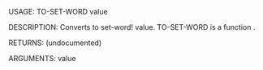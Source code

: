 USAGE:
     TO-SET-WORD value 

DESCRIPTION:
     Converts to set-word! value.
     TO-SET-WORD is a function .

RETURNS:
    (undocumented)

ARGUMENTS:
    value
